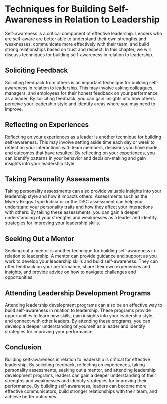 Techniques for Building Self-Awareness in Relation to Leadership
====================================================================================================

Self-awareness is a critical component of effective leadership. Leaders who are self-aware are better able to understand their own strengths and weaknesses, communicate more effectively with their team, and build strong relationships based on trust and respect. In this chapter, we will discuss techniques for building self-awareness in relation to leadership.

Soliciting Feedback
-------------------

Soliciting feedback from others is an important technique for building self-awareness in relation to leadership. This may involve asking colleagues, managers, and employees for their honest feedback on your performance as a leader. By soliciting feedback, you can gain insights into how others perceive your leadership style and identify areas where you may need to improve.

Reflecting on Experiences
-------------------------

Reflecting on your experiences as a leader is another technique for building self-awareness. This may involve setting aside time each day or week to reflect on your interactions with team members, decisions you have made, and outcomes that have resulted. By reflecting on your experiences, you can identify patterns in your behavior and decision-making and gain insights into your leadership style.

Taking Personality Assessments
------------------------------

Taking personality assessments can also provide valuable insights into your leadership style and how it impacts others. Assessments such as the Myers-Briggs Type Indicator or the DiSC assessment can help you understand your personality traits and how they affect your interactions with others. By taking these assessments, you can gain a deeper understanding of your strengths and weaknesses as a leader and identify strategies for improving your leadership skills.

Seeking Out a Mentor
--------------------

Seeking out a mentor is another technique for building self-awareness in relation to leadership. A mentor can provide guidance and support as you work to develop your leadership skills and build self-awareness. They can offer feedback on your performance, share their own experiences and insights, and provide advice on how to navigate challenges and opportunities.

Attending Leadership Development Programs
-----------------------------------------

Attending leadership development programs can also be an effective way to build self-awareness in relation to leadership. These programs provide opportunities to learn new skills, gain insights into your leadership style, and connect with other leaders. By attending these programs, you can develop a deeper understanding of yourself as a leader and identify strategies for improving your performance.

Conclusion
----------

Building self-awareness in relation to leadership is critical for effective leadership. By soliciting feedback, reflecting on experiences, taking personality assessments, seeking out a mentor, and attending leadership development programs, leaders can gain a deeper understanding of their strengths and weaknesses and identify strategies for improving their performance. By building self-awareness, leaders can become more effective communicators, build stronger relationships with their team, and achieve better outcomes.
